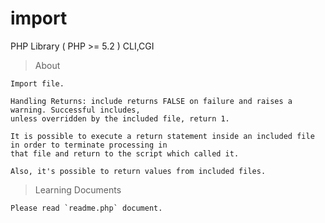 # import
PHP Library ( PHP >= 5.2 ) CLI,CGI

> About

	Import file.

	Handling Returns: include returns FALSE on failure and raises a warning. Successful includes,
	unless overridden by the included file, return 1.

	It is possible to execute a return statement inside an included file in order to terminate processing in
	that file and return to the script which called it.

	Also, it's possible to return values from included files.

> Learning Documents

	Please read `readme.php` document.
